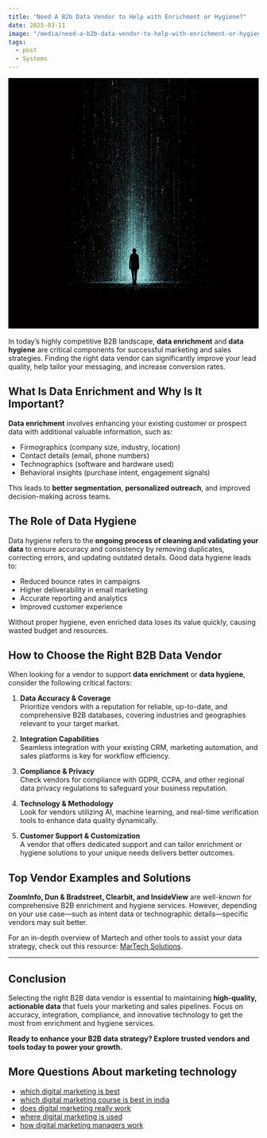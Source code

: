 ```yaml
---
title: "Need A B2b Data Vendor to Help with Enrichment or Hygiene?"
date: 2025-03-11
image: "/media/need-a-b2b-data-vendor-to-help-with-enrichment-or-hygiene.webp"
tags:
  - post
  - Systems
---
```


![Need A B2b Data Vendor to Help with Enrichment or Hygiene?](/media/need-a-b2b-data-vendor-to-help-with-enrichment-or-hygiene.webp)

In today’s highly competitive B2B landscape, **data enrichment** and **data hygiene** are critical components for successful marketing and sales strategies. Finding the right data vendor can significantly improve your lead quality, help tailor your messaging, and increase conversion rates.

## What Is Data Enrichment and Why Is It Important?

**Data enrichment** involves enhancing your existing customer or prospect data with additional valuable information, such as:

- Firmographics (company size, industry, location)
- Contact details (email, phone numbers)
- Technographics (software and hardware used)
- Behavioral insights (purchase intent, engagement signals)

This leads to **better segmentation**, **personalized outreach**, and improved decision-making across teams.

## The Role of Data Hygiene

Data hygiene refers to the **ongoing process of cleaning and validating your data** to ensure accuracy and consistency by removing duplicates, correcting errors, and updating outdated details. Good data hygiene leads to:

- Reduced bounce rates in campaigns
- Higher deliverability in email marketing
- Accurate reporting and analytics
- Improved customer experience

Without proper hygiene, even enriched data loses its value quickly, causing wasted budget and resources.

## How to Choose the Right B2B Data Vendor

When looking for a vendor to support **data enrichment** or **data hygiene**, consider the following critical factors:

1. **Data Accuracy & Coverage**  
   Prioritize vendors with a reputation for reliable, up-to-date, and comprehensive B2B databases, covering industries and geographies relevant to your target market.

2. **Integration Capabilities**  
   Seamless integration with your existing CRM, marketing automation, and sales platforms is key for workflow efficiency.

3. **Compliance & Privacy**  
   Check vendors for compliance with GDPR, CCPA, and other regional data privacy regulations to safeguard your business reputation.

4. **Technology & Methodology**  
   Look for vendors utilizing AI, machine learning, and real-time verification tools to enhance data quality dynamically.

5. **Customer Support & Customization**  
   A vendor that offers dedicated support and can tailor enrichment or hygiene solutions to your unique needs delivers better outcomes.

## Top Vendor Examples and Solutions

**ZoomInfo, Dun & Bradstreet, Clearbit, and InsideView** are well-known for comprehensive B2B enrichment and hygiene services. However, depending on your use case—such as intent data or technographic details—specific vendors may suit better.

For an in-depth overview of Martech and other tools to assist your data strategy, check out this resource: [MarTech Solutions](https://marketer.it.com/posts/martech).

---

## Conclusion

Selecting the right B2B data vendor is essential to maintaining **high-quality, actionable data** that fuels your marketing and sales pipelines. Focus on accuracy, integration, compliance, and innovative technology to get the most from enrichment and hygiene services. 

**Ready to enhance your B2B data strategy? Explore trusted vendors and tools today to power your growth.**

## More Questions About marketing technology

- [which digital marketing is best](/posts/which-digital-marketing-is-best)
- [which digital marketing course is best in india](/posts/which-digital-marketing-course-is-best-in-india)
- [does digital marketing really work](/posts/does-digital-marketing-really-work)
- [where digital marketing is used](/posts/where-digital-marketing-is-used)
- [how digital marketing managers work](/posts/how-digital-marketing-managers-work)
